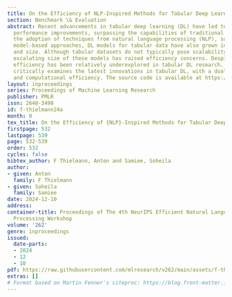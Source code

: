 ```yaml
---
title: On the Efficiency of NLP-Inspired Methods for Tabular Deep Learning
section: Benchmark \& Evaluation
abstract: Recent advancements in tabular deep learning (DL) have led to substantial
  performance improvements, surpassing the capabilities of traditional models. With
  the adoption of techniques from natural language processing (NLP), such as language
  model-based approaches, DL models for tabular data have also grown in complexity
  and size. Although tabular datasets do not typically pose scalability issues, the
  escalating size of these models has raised efficiency concerns. Despite its importance,
  efficiency has been relatively underexplored in tabular DL research. This paper
  critically examines the latest innovations in tabular DL, with a dual focus on performance
  and computational efficiency. The source code is available at https://github.com/basf/mamba-tabular.
layout: inproceedings
series: Proceedings of Machine Learning Research
publisher: PMLR
issn: 2640-3498
id: f-thielmann24a
month: 0
tex_title: On the Efficiency of {NLP}-Inspired Methods for Tabular Deep Learning
firstpage: 532
lastpage: 539
page: 532-539
order: 532
cycles: false
bibtex_author: F Thielmann, Anton and Samiee, Soheila
author:
- given: Anton
  family: F Thielmann
- given: Soheila
  family: Samiee
date: 2024-12-10
address:
container-title: Proceedings of The 4th NeurIPS Efficient Natural Language and Speech
  Processing Workshop
volume: '262'
genre: inproceedings
issued:
  date-parts:
  - 2024
  - 12
  - 10
pdf: https://raw.githubusercontent.com/mlresearch/v262/main/assets/f-thielmann24a/f-thielmann24a.pdf
extras: []
# Format based on Martin Fenner's citeproc: https://blog.front-matter.io/posts/citeproc-yaml-for-bibliographies/
---
```

